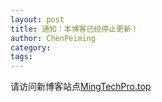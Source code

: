 ```yaml
---
layout: post
title: 通知：本博客已经停止更新！
author: ChenPeiming
category:
tags:
---
```


请访问新博客站点[MingTechPro.top](https://MingTechPro.top)
